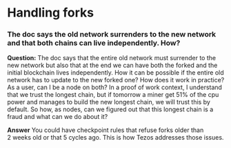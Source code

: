 # Handling forks

### The doc says the old network surrenders to the new network and that both chains can live independently. How?

**Question:** The doc says that the entire old network must surrender to the new network but also that at the end we can have both the forked and the initial blockchain lives independently. How it can be possible if the entire old network has to update to the new forked one? How does it work in practice? As a user, can I be a node on both? In a proof of work context, I understand that we trust the longest chain, but if tomorrow a miner get 51% of the cpu power and manages to build the new longest chain, we will trust this by default. So how, as nodes, can we figured out that this longest chain is a fraud and what can we do about it?

**Answer** You could have checkpoint rules that refuse forks older than 2 weeks old or that 5 cycles ago. This is how Tezos addresses those issues.
